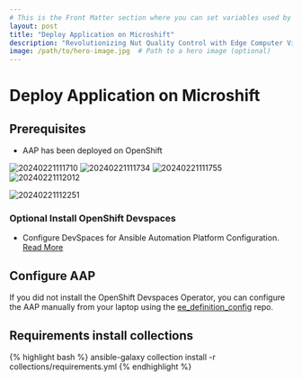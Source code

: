 ```yaml
---
# This is the Front Matter section where you can set variables used by Jekyll
layout: post
title: "Deploy Application on Microshift"
description: "Revolutionizing Nut Quality Control with Edge Computer Vision using YOLO V5 and Microshift"
image: /path/to/hero-image.jpg  # Path to a hero image (optional)
---
```


# Deploy Application on Microshift

## Prerequisites
* AAP has been deployed on OpenShift

![20240221111710](https://i.imgur.com/Qr1GB97.png)
![20240221111734](https://i.imgur.com/2B5Wckz.png)
![20240221111755](https://i.imgur.com/cgMvq8u.jpeg)
![20240221112012](https://i.imgur.com/OUymygl.png)

![20240221112251](https://i.imgur.com/PaUXYLY.png)

### Optional Install OpenShift Devspaces
* Configure DevSpaces for Ansible Automation Platform Configuration. [Read More](../../deployments/devspaces_configuration)


## Configure AAP
If you did not install the OpenShift Devspaces Operator, you can configure the AAP manually from your laptop using the [ee_definition_config](https://github.com/tosin2013/ee_definition_config) repo.

## Requirements install collections
{% highlight bash %}
ansible-galaxy collection install  -r collections/requirements.yml 
{% endhighlight %}